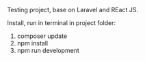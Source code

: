 Testing project, base on Laravel and REact JS. 

Install, run in terminal in project folder:
1. composer update 
2. npm install
3. npm run development
